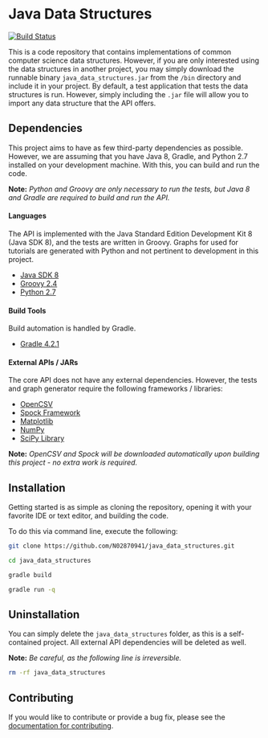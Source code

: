 # Java Data Structures

[![Build Status](https://travis-ci.org/N02870941/java_data_structures.svg?branch=vectors)](https://travis-ci.org/N02870941/java_data_structures)

This is a code repository that contains implementations of
common computer science data structures. However, if you are only
interested using the data structures in another project, you may
simply download the runnable binary `java_data_structures.jar` from the `/bin` directory and include it in your project. By default, a test application
that tests the data structures is run. However, simply including the `.jar`
file will allow you to import any data structure that the API offers.

## Dependencies
This project aims to have as few third-party dependencies as possible. However,
we are assuming that you have Java 8, Gradle, and Python 2.7 installed on
your development machine. With this, you can build and run the code.

**Note:** *Python and Groovy are only necessary to run the tests, but Java 8
and Gradle are required to build and run the API.*

#### Languages
The API is implemented with the Java Standard Edition Development Kit 8
(Java SDK 8), and the tests are written in Groovy. Graphs for used for tutorials
are generated with Python and not pertinent to development in this project.

- [Java SDK 8][java]
- [Groovy 2.4][groovy]
- [Python 2.7][python]

#### Build Tools
Build automation is handled by Gradle.

- [Gradle 4.2.1][gradle]

#### External APIs / JARs
The core API does not have any external dependencies. However, the
tests and graph generator require the following frameworks / libraries:

* [OpenCSV][open_csv]
* [Spock Framework][spock_framework]
* [Matplotlib][matplotlib]
* [NumPy][numpy]
* [SciPy Library][scipy]

**Note:** *OpenCSV and Spock will be downloaded automatically upon building
this project - no extra work is required.*

## Installation
Getting started is as simple as cloning the repository,
opening it with your favorite IDE or text editor,
and building the code.

To do this via command line, execute the following:

```bash
git clone https://github.com/N02870941/java_data_structures.git

cd java_data_structures

gradle build

gradle run -q
```

## Uninstallation

You can simply delete the `java_data_structures` folder, as this is a self-contained
project. All external API dependencies will be deleted as well.

**Note:** *Be careful, as the following line is irreversible.*

```bash
rm -rf java_data_structures
```

## Contributing

If you would like to contribute or provide a bug fix,
please see the [documentation for contributing][contributing].

[java]: http://www.oracle.com/technetwork/java/javase/downloads/jdk8-downloads-2133151.html
[groovy]: http://groovy-lang.org/download.html
[gradle]: https://gradle.org/releases/
[python]: https://www.python.org/download/releases/2.7/

[open_csv]: http://opencsv.sourceforge.net/
[spock_framework]: http://spockframework.org/spock/docs/1.1/all_in_one.html
[matplotlib]: https://matplotlib.org/index.html
[numpy]: https://pypi.python.org/pypi/numpy
[scipy]: https://www.scipy.org/scipylib/index.html

[contributing]: CONTRIBUTING.md
